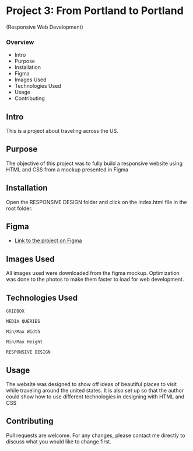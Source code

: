 # Project 3: From Portland to Portland 
(Responsive Web Development)

### Overview 
* Intro 
* Purpose
* Installation
* Figma 
* Images Used
* Technologies Used
* Usage
* Contributing


## Intro
This is a project about traveling across the US.

## Purpose

The objective of this project was to fully build a responsive website using HTML and CSS from a mockup presented in Figma

## Installation

Open the RESPONSIVE DESIGN folder and click on the index.html file in the root folder.

## Figma 

* [Link to the project on Figma](https://www.figma.com/file/xM9rNsdK4iNcFJmDZho3Aw/Sprint-3%3A-From-Portland-to-Portland-%2F-desktop-%2B-mobile?node-id=500%3A0) 
 
 ## Images Used

 All images used were downloaded from the figma mockup. Optimization was done to the photos to make them faster to load for web development.

## Technologies Used
    GRIDBOX

    MEDIA QUERIES

    Min/Max Width

    Min/Max Height

    RESPONSIVE DESIGN

## Usage

The website was designed to show off ideas of beautiful places to visit while traveling around the united states.  It is also set up so that the author could show how to use different technologies in designing with HTML and CSS

## Contributing

Pull requests are welcome. For any changes, please contact me directly to discuss what you would like to change first.


 
